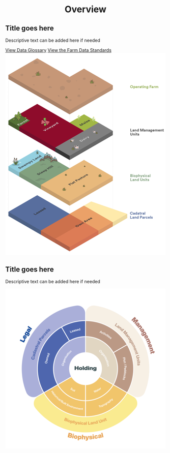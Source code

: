 
<h1 style="text-align:center; width:100%;">Overview</h1>

<h2> Title goes here </h2>
<p>Descriptive text can be added here if needed</p>
<a href="https://www.datalinker.org/activity" class="btn" style="align-items:center">View Data Glossary</a>
<a href="https://github.com/Datalinker-Org/Farm-Data-Standards/blob/master/README.md" class="btn" style="align-items:center; margin-left:0;">View the Farm Data Standards</a>
<img src="images/MPI-Farm-data-model-2.png" alt="Farm Data diagram" class="diagram">

<h2> Title goes here </h2>
<p>Descriptive text can be added here if needed</p>
<img src="images/Farm-data-model-1.png" alt="Farm Data diagram" class="diagram">

